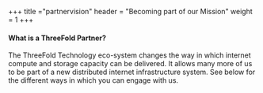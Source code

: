 +++
title ="partnervision"
header = "Becoming part of our Mission"
weight = 1
+++



#### What is a ThreeFold Partner?

The ThreeFold Technology eco-system changes the way in which internet compute and storage capacity can be delivered. It allows many more of us to be part of a new distributed internet infrastructure system. See below for the different ways in which you can engage with us.
